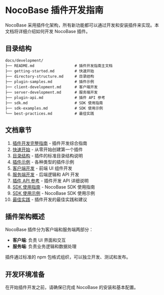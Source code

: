 # NocoBase 插件开发指南

NocoBase 采用插件化架构，所有新功能都可以通过开发和安装插件来实现。本文档将详细介绍如何开发 NocoBase 插件。

## 目录结构

```
docs/development/
├── README.md                  # 插件开发指南主文档
├── getting-started.md         # 快速开始
├── directory-structure.md     # 目录结构
├── plugin-samples.md          # 插件示例
├── client-development.md      # 客户端开发
├── server-development.md      # 服务端开发
├── plugin-api.md              # 插件 API 参考
├── sdk.md                     # SDK 使用指南
├── sdk-examples.md            # SDK 使用示例
└── best-practices.md          # 最佳实践
```

## 文档章节

1. [插件开发完整指南](./plugin-development.md) - 插件开发综合指南
2. [快速开始](./getting-started.md) - 从零开始创建第一个插件
3. [目录结构](./directory-structure.md) - 插件的标准目录结构说明
4. [插件示例](./plugin-samples.md) - 各种类型的插件示例
5. [客户端开发](./client-development.md) - 前端 UI 组件开发
6. [服务端开发](./server-development.md) - 后端逻辑和 API 开发
7. [插件 API 参考](./plugin-api.md) - 插件开发 API 详细说明
8. [SDK 使用指南](./sdk.md) - NocoBase SDK 使用指南
9. [SDK 使用示例](./sdk-examples.md) - NocoBase SDK 使用示例
10. [最佳实践](./best-practices.md) - 插件开发的最佳实践和建议

## 插件架构概述

NocoBase 插件分为客户端和服务端两部分：

- **客户端**: 负责 UI 界面和交互
- **服务端**: 负责业务逻辑和数据处理

插件通过标准的 npm 包格式组织，可以独立开发、测试和发布。

## 开发环境准备

在开始插件开发之前，请确保已完成 NocoBase 的安装和基本配置。